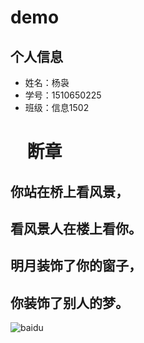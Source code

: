 # demo
## 个人信息
* 姓名：杨袅
* 学号：1510650225
* 班级：信息1502

#                       断章
##                你站在桥上看风景， 
##                看风景人在楼上看你。 
##                明月装饰了你的窗子， 
##                你装饰了别人的梦。
 
 
![baidu](http://www.baidu.com/img/bdlogo.gif "百度logo")

